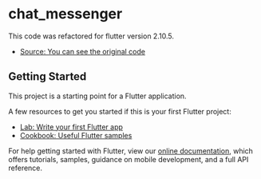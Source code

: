 # chat_messenger

This code was refactored for flutter version 2.10.5.

- [Source: You can see the original code](https://github.com/abuanwar072/Chat-Messaging-App-Light-and-Dark-Theme)

## Getting Started

This project is a starting point for a Flutter application.

A few resources to get you started if this is your first Flutter project:

- [Lab: Write your first Flutter app](https://flutter.dev/docs/get-started/codelab)
- [Cookbook: Useful Flutter samples](https://flutter.dev/docs/cookbook)

For help getting started with Flutter, view our
[online documentation](https://flutter.dev/docs), which offers tutorials,
samples, guidance on mobile development, and a full API reference.
